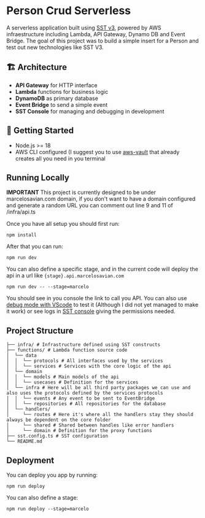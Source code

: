 # Person Crud Serverless

A serverless application built using [SST v3](https://docs.sst.dev), powered by AWS infraestructure including Lambda, API Gateway, Dynamo DB and Event Bridge. The goal of this project was to build a simple insert for a Person and test out new technologies like SST V3.

## 🏗 Architecture

- **API Gateway** for HTTP interface
- **Lambda** functions for business logic
- **DynamoDB** as primary database
- **Event Bridge** to send a simple event
- **SST Console** for managing and debugging in development

## 🚀 Getting Started

- Node.js >= 18
- AWS CLI configured (I suggest you to use [aws-vault](https://github.com/99designs/aws-vault) that already creates all you need in you terminal

## Running Locally

**IMPORTANT**
This project is currently designed to be under marcelosavian.com domain, if you don't want to have a domain configured and generate a random URL you can comment out line 9 and 11 of /infra/api.ts 

Once you have all setup you should first run:

```
npm install
```

After that you can run:

```
npm run dev
```

You can also define a specific stage, and in the current code will deploy the api in a url like `{stage}.api.marcelosavian.com`
```
npm run dev -- --stage=marcelo
```

You should see in you console the link to call you API. You can also use [debug mode with VScode](https://sst.dev/docs/live/#breakpoints) to test it (Although I did not yet managed to make it work) or see logs in [SST console](https://console.sst.dev/) giving the permissions needed.

## Project Structure

```plaintext . 
├── infra/ # Infrastructure defined using SST constructs 
├── functions/ # Lambda function source code 
│  └── data
│  │  └── protocols # All interfaces used by the services 
│  │  └── services # Services with the core logic of the api 
│  └── domain 
│  │  └── models # Main models of the api 
│  │  └── usecases # Definition for the services 
│  └── infra # Here will be all third party packages we can use and also uses the protocols defined by the services protocols 
│  │  └── events # Any event to be sent to EventBridge
│  │  └── repositories # All repositories for the database
│  └── handlers/ 
│     └── routes # Here it's where all the handlers stay they should always be dependent on the core folder 
│     └── shared # Shared between handles like error handlers 
│     └── domain # Definition for the proxy functions
├── sst.config.ts # SST configuration 
└── README.md 
```

## Deployment 

You can deploy you app by running:

```
npm run deploy
```

You can also define a stage:
```
npm run deploy --stage=marcelo
```

